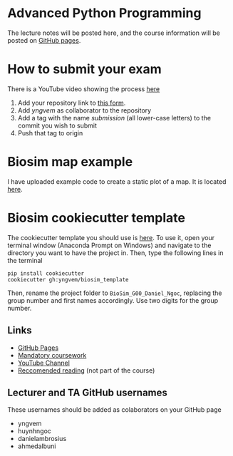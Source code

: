 # Advanced Python Programming
The lecture notes will be posted here, and the course information will be posted on
[GitHub pages](https://yngvem.github.io/INF200-2019).

# How to submit your exam
There is a YouTube video showing the process [here](https://youtu.be/9vJVNJ17eOo)

1. Add your repository link to [this form](https://docs.google.com/forms/d/e/1FAIpQLSeErY690hqZYIPc7X0DZeSqrxd5geQoiY6oy-sdxcKKUQKdEw/viewform?usp=sf_link).
2. Add *yngvem* as collaborator to the repository
2. Add a tag with the name *submission* (all lower-case letters) to the commit you wish to submit
3. Push that tag to origin

# Biosim map example
I have uploaded example code to create a static plot of a map. It is located [here](Project/mapplot/mapplot.py).

# Biosim cookiecutter template
The cookiecutter template you should use is [here](https://github.com/yngvem/biosim_template).
To use it, open your terminal window (Anaconda Prompt on Windows) and navigate to the directory
you want to have the project in. Then, type the following lines in the terminal

```
pip install cookiecutter
cookiecutter gh:yngvem/biosim_template
```

Then, rename the project folder to `BioSim_G00_Daniel_Ngoc`, replacing the group number and first names
accordingly. Use two digits for the group number.

## Links

 * [GitHub Pages](https://yngvem.github.io/INF200-2019)
 * [Mandatory coursework](https://github.com/yngvem/INF200-2019-Exersices)
 * [YouTube Channel](https://www.youtube.com/channel/UC8XWLPrXyqHWKHzBMMRnWlw)
 * [Reccomended reading](https://www.oreilly.com/library/view/fluent-python/9781491946237/)
   (not part of the course)

## Lecturer and TA GitHub usernames
These usernames should be added as colaborators on your GitHub page

 * yngvem
 * huynhngoc
 * danielambrosius
 * ahmedalbuni

